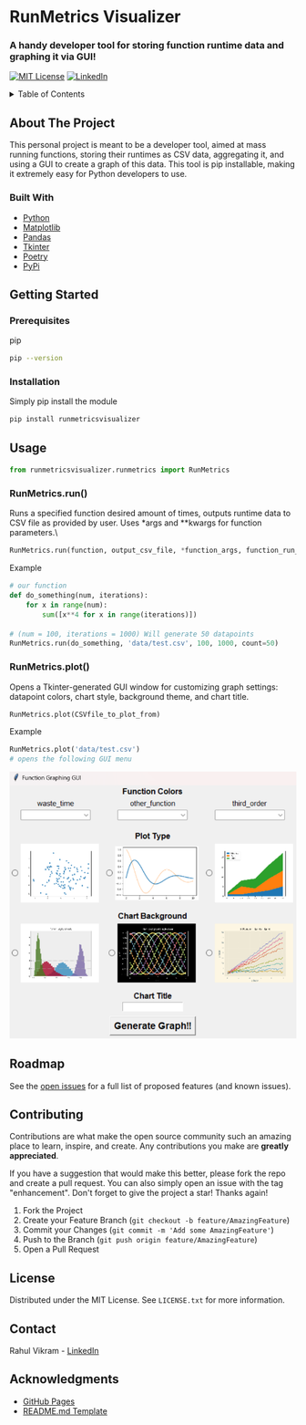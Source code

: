# RunMetrics Visualizer
### A handy developer tool for storing function runtime data and graphing it via GUI!

[![MIT License][license-shield]][license-url]
[![LinkedIn][linkedin-shield]][linkedin-url]



<!-- TABLE OF CONTENTS -->
<details>
  <summary>Table of Contents</summary>
  <ol>
    <li>
      <a href="#about-the-project">About The Project</a>
      <ul>
        <li><a href="#built-with">Built With</a></li>
      </ul>
    </li>
    <li>
      <a href="#getting-started">Getting Started</a>
      <ul>
        <li><a href="#prerequisites">Prerequisites</a></li>
        <li><a href="#installation">Installation</a></li>
      </ul>
    </li>
    <li><a href="#usage">Usage</a></li>
    <li><a href="#roadmap">Roadmap</a></li>
    <li><a href="#contributing">Contributing</a></li>
    <li><a href="#license">License</a></li>
    <li><a href="#contact">Contact</a></li>
    <li><a href="#acknowledgments">Acknowledgments</a></li>
  </ol>
</details>



<!-- ABOUT THE PROJECT -->
## About The Project
This personal project is meant to be a developer tool, aimed at mass running functions, storing their runtimes as CSV data, aggregating it, and using a GUI to create a graph of this data. This tool is pip installable, making it extremely easy for Python developers to use. 
 

### Built With

* [Python](https://www.python.org/)
* [Matplotlib](https://matplotlib.org/)
* [Pandas](https://pandas.pydata.org/)
* [Tkinter](https://docs.python.org/3/library/tkinter.html)
* [Poetry](https://python-poetry.org/)
* [PyPi](https://pypi.org/)

 
<!-- GETTING STARTED -->
## Getting Started

### Prerequisites
pip
  ```sh
  pip --version
  ```

### Installation
Simply pip install the module
   ```sh
   pip install runmetricsvisualizer
  ```

<!-- USAGE EXAMPLES -->
## Usage
```py
from runmetricsvisualizer.runmetrics import RunMetrics
```

### RunMetrics.run()
Runs a specified function desired amount of times, outputs runtime data to CSV file as provided by user. Uses *args and **kwargs for function parameters.\
```py
RunMetrics.run(function, output_csv_file, *function_args, function_run_count, **function_kwargs)
```
Example
```py
# our function
def do_something(num, iterations):
    for x in range(num):
        sum([x**4 for x in range(iterations)])

# (num = 100, iterations = 1000) Will generate 50 datapoints
RunMetrics.run(do_something, 'data/test.csv', 100, 1000, count=50)
```

### RunMetrics.plot()
Opens a Tkinter-generated GUI window for customizing graph settings: datapoint colors, chart style, background theme, and chart title. 
```py
RunMetrics.plot(CSVfile_to_plot_from)
```
Example
```py
RunMetrics.plot('data/test.csv')
# opens the following GUI menu
```
![GUI](src/img/gui.png)

<!-- ROADMAP -->
## Roadmap

See the [open issues](https://github.com/rahulvikram/RunMetrics-Visualizer/issues) for a full list of proposed features (and known issues).


<!-- CONTRIBUTING -->
## Contributing

Contributions are what make the open source community such an amazing place to learn, inspire, and create. Any contributions you make are **greatly appreciated**.

If you have a suggestion that would make this better, please fork the repo and create a pull request. You can also simply open an issue with the tag "enhancement".
Don't forget to give the project a star! Thanks again!

1. Fork the Project
2. Create your Feature Branch (`git checkout -b feature/AmazingFeature`)
3. Commit your Changes (`git commit -m 'Add some AmazingFeature'`)
4. Push to the Branch (`git push origin feature/AmazingFeature`)
5. Open a Pull Request


<!-- LICENSE -->
## License

Distributed under the MIT License. See `LICENSE.txt` for more information.


<!-- CONTACT -->
## Contact

Rahul Vikram - [LinkedIn](https://www.linkedin.com/in/rahul-vikram/)

<!-- ACKNOWLEDGMENTS -->
## Acknowledgments
* [GitHub Pages](https://pages.github.com)
* [README.md Template](https://github.com/othneildrew/Best-README-Template/blob/master/BLANK_README.md)
 
<!-- MARKDOWN LINKS & IMAGES -->
<!-- https://www.markdownguide.org/basic-syntax/#reference-style-links -->
[contributors-shield]: https://img.shields.io/github/contributors/othneildrew/Best-README-Template.svg?style=for-the-badge
[contributors-url]: https://github.com/rahulvikram/RunMetrics-Visualizer/graphs/contributors
[forks-shield]: https://img.shields.io/github/forks/othneildrew/Best-README-Template.svg?style=for-the-badge
[forks-url]: https://github.com/rahulvikram/RunMetrics-Visualizer/forks
[stars-shield]: https://img.shields.io/github/stars/othneildrew/Best-README-Template.svg?style=for-the-badge
[stars-url]: https://github.com/rahulvikram/RunMetrics-Visualizer/stargazers
[issues-shield]: https://img.shields.io/github/issues/othneildrew/Best-README-Template.svg?style=for-the-badge
[issues-url]: https://github.com/rahulvikram/RunMetrics-Visualizer/issues
[license-shield]: https://img.shields.io/github/license/othneildrew/Best-README-Template.svg?style=for-the-badge
[license-url]: https://github.com/rahulvikram/RunMetrics-Visualizer/blob/master/LICENSE
[linkedin-shield]: https://img.shields.io/badge/-LinkedIn-black.svg?style=for-the-badge&logo=linkedin&colorB=555
[linkedin-url]: https://linkedin.com/in/rahul-vikram/